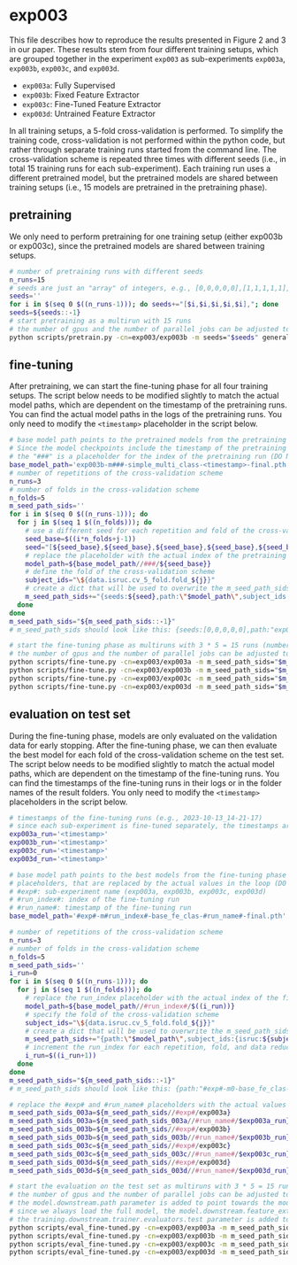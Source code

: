 # exp003

This file describes how to reproduce the results presented in Figure 2 and 3 in our paper.
These results stem from four different training setups, which are grouped together in the experiment `exp003` as
sub-experiments `exp003a`, `exp003b`, `exp003c`, and `exp003d`.

- `exp003a`: Fully Supervised
- `exp003b`: Fixed Feature Extractor
- `exp003c`: Fine-Tuned Feature Extractor
- `exp003d`: Untrained Feature Extractor

In all training setups, a 5-fold cross-validation is performed.
To simplify the training code, cross-validation is not performed within the python code, but rather through separate
training runs started from the command line.
The cross-validation scheme is repeated three times with different seeds (i.e., in total 15 training runs for each
sub-experiment).
Each training run uses a different pretrained model, but the pretrained models are shared between training setups (i.e.,
15 models are pretrained in the pretraining phase).

## pretraining

We only need to perform pretraining for one training setup (either exp003b or exp003c), since the pretrained models are
shared between training setups.

```bash
# number of pretraining runs with different seeds
n_runs=15
# seeds are just an "array" of integers, e.g., [0,0,0,0,0],[1,1,1,1,1],...
seeds=''
for i in $(seq 0 $((n_runs-1))); do seeds+="[$i,$i,$i,$i,$i],"; done
seeds=${seeds::-1}
# start pretraining as a multirun with 15 runs
# the number of gpus and the number of parallel jobs can be adjusted to the available resources
python scripts/pretrain.py -cn=exp003/exp003b -m seeds="$seeds" general.gpus=[0] hydra.launcher.n_jobs=10
```

## fine-tuning

After pretraining, we can start the fine-tuning phase for all four training setups.
The script below needs to be modified slightly to match the actual model paths, which are dependent on the timestamp of
the pretraining runs.
You can find the actual model paths in the logs of the pretraining runs.
You only need to modify the `<timestamp>` placeholder in the script below.

```bash
# base model path points to the pretrained models from the pretraining run
# Since the model checkpoints include the timestamp of the pretraining run, the actual model paths need to be adjusted manually (e.g., exp003b-m###-simple_multi_class-2023-10-12_18-34-48-final.pth).
# the "###" is a placeholder for the index of the pretraining run (DO NOT MODIFY)
base_model_path='exp003b-m###-simple_multi_class-<timestamp>-final.pth'
# number of repetitions of the cross-validation scheme
n_runs=3
# number of folds in the cross-validation scheme
n_folds=5
m_seed_path_sids=''
for i in $(seq 0 $((n_runs-1))); do
  for j in $(seq 1 $((n_folds))); do
    # use a different seed for each repetition and fold of the cross-validation scheme
    seed_base=$((i*n_folds+j-1))
    seed="[${seed_base},${seed_base},${seed_base},${seed_base},${seed_base}]"
    # replace the placeholder with the actual index of the pretraining run, which is the same as the seed
    model_path=${base_model_path//###/${seed_base}}
    # define the fold of the cross-validation scheme
    subject_ids="\${data.isruc.cv_5_fold.fold_${j}}"
    # create a dict that will be used to overwrite the m_seed_path_sids parameter in the config
    m_seed_path_sids+="{seeds:${seed},path:\"$model_path\",subject_ids:{isruc:${subject_ids}}},"
  done
done
m_seed_path_sids="${m_seed_path_sids::-1}"
# m_seed_path_sids should look like this: {seeds:[0,0,0,0,0],path:"exp003b-m0-simple_multi_class-2023-10-12_18-34-48-final.pth",subject_ids:{isruc:${data.isruc.cv_5_fold.fold_1}}},{seeds:[1,1,1,1,1],path:"exp003b-m1-simple_multi_class-2023-10-12_18-34-48-final.pth",subject_ids:{isruc:${data.isruc.cv_5_fold.fold_2}}},...

# start the fine-tuning phase as multiruns with 3 * 5 = 15 runs (number of repetitions * number of folds)
# the number of gpus and the number of parallel jobs can be adjusted to the available resources
python scripts/fine-tune.py -cn=exp003/exp003a -m m_seed_path_sids="$m_seed_path_sids" general.gpus=[0] hydra.launcher.n_jobs=10
python scripts/fine-tune.py -cn=exp003/exp003b -m m_seed_path_sids="$m_seed_path_sids" general.gpus=[0] hydra.launcher.n_jobs=10
python scripts/fine-tune.py -cn=exp003/exp003c -m m_seed_path_sids="$m_seed_path_sids" general.gpus=[0] hydra.launcher.n_jobs=10
python scripts/fine-tune.py -cn=exp003/exp003d -m m_seed_path_sids="$m_seed_path_sids" general.gpus=[0] hydra.launcher.n_jobs=10
```

## evaluation on test set

During the fine-tuning phase, models are only evaluated on the validation data for early stopping.
After the fine-tuning phase, we can then evaluate the best model for each fold of the cross-validation scheme on the
test set.
The script below needs to be modified slightly to match the actual model paths, which are dependent on the timestamp of
the fine-tuning runs.
You can find the timestamps of the fine-tuning runs in their logs or in the folder names of the result folders.
You only need to modify the `<timestamp>` placeholders in the script below.

```bash
# timestamps of the fine-tuning runs (e.g., 2023-10-13_14-21-17)
# since each sub-experiment is fine-tuned separately, the timestamps are different for each sub-experiment
exp003a_run='<timestamp>'
exp003b_run='<timestamp>'
exp003c_run='<timestamp>'
exp003d_run='<timestamp>'

# base model path points to the best models from the fine-tuning phase
# placeholders, that are replaced by the actual values in the loop (DO NOT MODIFY):
# #exp#: sub-experiment name (exp003a, exp003b, exp003c, exp003d)
# #run_index#: index of the fine-tuning run
# #run_name#: timestamp of the fine-tuning run
base_model_path='#exp#-m#run_index#-base_fe_clas-#run_name#-final.pth'

# number of repetitions of the cross-validation scheme
n_runs=3
# number of folds in the cross-validation scheme
n_folds=5
m_seed_path_sids=''
i_run=0
for i in $(seq 0 $((n_runs-1))); do
  for j in $(seq 1 $((n_folds))); do
    # replace the run_index placeholder with the actual index of the fine-tuning run
    model_path=${base_model_path//#run_index#/$((i_run))}
    # specify the fold of the cross-validation scheme
    subject_ids="\${data.isruc.cv_5_fold.fold_${j}}"
    # create a dict that will be used to overwrite the m_seed_path_sids parameter in the config
    m_seed_path_sids+="{path:\"$model_path\",subject_ids:{isruc:${subject_ids}}},"
    # increment the run_index for each repetition, fold, and data reduction
    i_run=$((i_run+1))
  done
done
m_seed_path_sids="${m_seed_path_sids::-1}"
# m_seed_path_sids should look like this: {path:"#exp#-m0-base_fe_clas-#run_name#-final.pth",subject_ids:{isruc:${data.isruc.cv_5_fold.fold_1}}},{path:"#exp#-m1-base_fe_clas-#run_name#-final.pth",subject_ids:{isruc:${data.isruc.cv_5_fold.fold_2}}},...

# replace the #exp# and #run_name# placeholders with the actual values for each sub-experiment
m_seed_path_sids_003a=${m_seed_path_sids//#exp#/exp003a}
m_seed_path_sids_003a=${m_seed_path_sids_003a//#run_name#/$exp003a_run}
m_seed_path_sids_003b=${m_seed_path_sids//#exp#/exp003b}
m_seed_path_sids_003b=${m_seed_path_sids_003b//#run_name#/$exp003b_run}
m_seed_path_sids_003c=${m_seed_path_sids//#exp#/exp003c}
m_seed_path_sids_003c=${m_seed_path_sids_003c//#run_name#/$exp003c_run}
m_seed_path_sids_003d=${m_seed_path_sids//#exp#/exp003d}
m_seed_path_sids_003d=${m_seed_path_sids_003d//#run_name#/$exp003d_run}

# start the evaluation on the test set as multiruns with 3 * 5 = 15 runs (number of repetitions * number of folds)
# the number of gpus and the number of parallel jobs can be adjusted to the available resources
# the model.downstream.path parameter is added to point towards the model path defined in m_seed_path_sids
# since we always load the full model, the model.downstream.feature_extractor.path parameter is set to null
# the training.downstream.trainer.evaluators.test parameter is added to specify the evaluator that should be used for the test set
python scripts/eval_fine-tuned.py -cn=exp003/exp003a -m m_seed_path_sids="$m_seed_path_sids_003a" +model.downstream.path='${m_seed_path_sids.path}' +training.downstream.trainer.evaluators.test='${evaluators.downstream.test}' model.downstream.feature_extractor.path=null general.gpus=[0] hydra.launcher.n_jobs=10
python scripts/eval_fine-tuned.py -cn=exp003/exp003b -m m_seed_path_sids="$m_seed_path_sids_003b" +model.downstream.path='${m_seed_path_sids.path}' +training.downstream.trainer.evaluators.test='${evaluators.downstream.test}' model.downstream.feature_extractor.path=null general.gpus=[0] hydra.launcher.n_jobs=10
python scripts/eval_fine-tuned.py -cn=exp003/exp003c -m m_seed_path_sids="$m_seed_path_sids_003c" +model.downstream.path='${m_seed_path_sids.path}' +training.downstream.trainer.evaluators.test='${evaluators.downstream.test}' model.downstream.feature_extractor.path=null general.gpus=[0] hydra.launcher.n_jobs=10
python scripts/eval_fine-tuned.py -cn=exp003/exp003d -m m_seed_path_sids="$m_seed_path_sids_003d" +model.downstream.path='${m_seed_path_sids.path}' +training.downstream.trainer.evaluators.test='${evaluators.downstream.test}' model.downstream.feature_extractor.path=null general.gpus=[0] hydra.launcher.n_jobs=10
```
